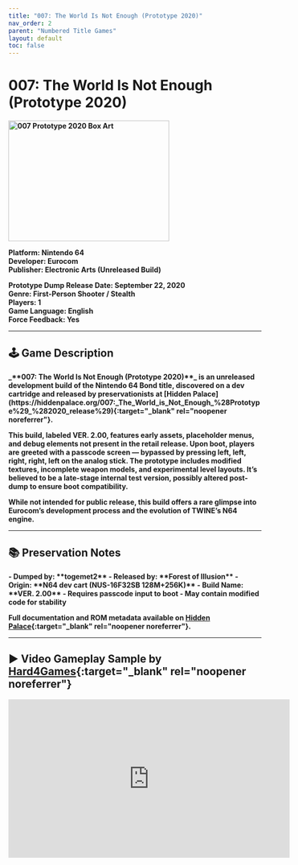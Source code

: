 ```yaml
---
title: "007: The World Is Not Enough (Prototype 2020)"
nav_order: 2
parent: "Numbered Title Games"
layout: default
toc: false
---
```


# 007: The World Is Not Enough (Prototype 2020)
<b>
<img src="/media/007-twine-prototype-2020-box-front.jpg" alt="007 Prototype 2020 Box Art" width="320" height="240" />

**Platform:** Nintendo 64  
**Developer:** Eurocom  
**Publisher:** Electronic Arts (Unreleased Build)

**Prototype Dump Release Date:** September 22, 2020  
**Genre:** First-Person Shooter / Stealth  
**Players:** 1  
**Game Language:** English  
**Force Feedback:** Yes

---

## 🕹️ Game Description
<b>
_**007: The World Is Not Enough (Prototype 2020)**_ is an unreleased development build of the Nintendo 64 Bond title, discovered on a dev cartridge and released by preservationists at [Hidden Palace](https://hiddenpalace.org/007:_The_World_is_Not_Enough_%28Prototype%29_%282020_release%29){:target="_blank" rel="noopener noreferrer"}.

This build, labeled **VER. 2.00**, features early assets, placeholder menus, and debug elements not present in the retail release. Upon boot, players are greeted with a passcode screen — bypassed by pressing **left, left, right, right, left** on the analog stick. The prototype includes modified textures, incomplete weapon models, and experimental level layouts. It’s believed to be a late-stage internal test version, possibly altered post-dump to ensure boot compatibility.

While not intended for public release, this build offers a rare glimpse into Eurocom’s development process and the evolution of TWINE’s N64 engine.

---

## 📚 Preservation Notes
<b>
- Dumped by: **togemet2**  
- Released by: **Forest of Illusion**  
- Origin: **N64 dev cart (NUS-16F32SB 128M+256K)**  
- Build Name: **VER. 2.00**  
- Requires passcode input to boot  
- May contain modified code for stability

Full documentation and ROM metadata available on [Hidden Palace](https://hiddenpalace.org/007:_The_World_is_Not_Enough_%28Prototype%29_%282020_release%29){:target="_blank" rel="noopener noreferrer"}.

---

## ▶️ Video Gameplay Sample by [Hard4Games](https://www.youtube.com/@Hard4Games){:target="_blank" rel="noopener noreferrer"}
<b>
<iframe width="560" height="315" src="https://www.youtube.com/embed/1gVvZzKXzZg" title="007 Prototype 2020 Gameplay - Hard4Games" frameborder="0" allowfullscreen></iframe>

